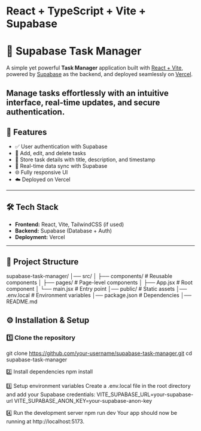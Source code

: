 # React + TypeScript + Vite + Supabase

# 📝 Supabase Task Manager

A simple yet powerful **Task Manager** application built with [React + Vite](https://vitejs.dev/), powered by [Supabase](https://supabase.com/) as the backend, and deployed seamlessly on [Vercel](https://vercel.com/).  

Manage tasks effortlessly with an intuitive interface, real-time updates, and secure authentication.
---

## 🚀 Features
- ✅ User authentication with Supabase
- 📌 Add, edit, and delete tasks
- 📅 Store task details with title, description, and timestamp
- 🔄 Real-time data sync with Supabase
- 🌐 Fully responsive UI
- ☁️ Deployed on Vercel

---

## 🛠️ Tech Stack
- **Frontend:** React, Vite, TailwindCSS (if used)
- **Backend:** Supabase (Database + Auth)
- **Deployment:** Vercel

---

## 📂 Project Structure
supabase-task-manager/
│── src/
│ ├── components/ # Reusable components
│ ├── pages/ # Page-level components
│ ├── App.jsx # Root component
│ └── main.jsx # Entry point
│── public/ # Static assets
│── .env.local # Environment variables
│── package.json # Dependencies
│── README.md

## ⚙️ Installation & Setup

### 1️⃣ Clone the repository
git clone https://github.com/your-username/supabase-task-manager.git
cd supabase-task-manager

2️⃣ Install dependencies
npm install

3️⃣ Setup environment variables
Create a .env.local file in the root directory and add your Supabase credentials:
VITE_SUPABASE_URL=your-supabase-url
VITE_SUPABASE_ANON_KEY=your-supabase-anon-key

4️⃣ Run the development server
npm run dev
Your app should now be running at http://localhost:5173.
